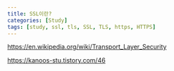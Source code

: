 ```yaml
---
title: SSL이란?
categories: [Study]
tags: [study, ssl, tls, SSL, TLS, https, HTTPS]
---
```


https://en.wikipedia.org/wiki/Transport_Layer_Security

https://kanoos-stu.tistory.com/46